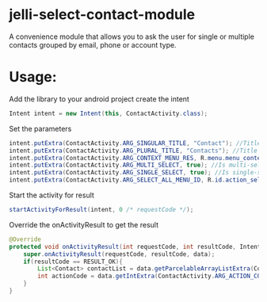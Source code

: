 # jelli-select-contact-module
A convenience module that allows you to ask the user for single or multiple contacts grouped by email, phone or account type.

# Usage:

Add the library to your android project create the intent

```java
Intent intent = new Intent(this, ContactActivity.class);
```

Set the parameters

```java
intent.putExtra(ContactActivity.ARG_SINGULAR_TITLE, "Contact"); //Title that appears on context menu while multi-select
intent.putExtra(ContactActivity.ARG_PLURAL_TITLE, "Contacts"); //Title that appears on context menu while multi-select
intent.putExtra(ContactActivity.ARG_CONTEXT_MENU_RES, R.menu.menu_context); //Menu to be set on the context menu while multi-select
intent.putExtra(ContactActivity.ARG_MULTI_SELECT, true); //Is multi-select enabled
intent.putExtra(ContactActivity.ARG_SINGLE_SELECT, true); //Is single-select enabled
intent.putExtra(ContactActivity.ARG_SELECT_ALL_MENU_ID, R.id.action_select_all); //The action id of select all option on your menu xml
```

Start the activity for result

```java
startActivityForResult(intent, 0 /* requestCode */);
```

Override the onActivityResult to get the result

```java
@Override
protected void onActivityResult(int requestCode, int resultCode, Intent data) {
    super.onActivityResult(requestCode, resultCode, data);
    if(resultCode == RESULT_OK){
        List<Contact> contactList = data.getParcelableArrayListExtra(ContactActivity.ARG_SELECTED_CONTACTS);
        int actionCode = data.getIntExtra(ContactActivity.ARG_ACTION_CODE, -1);
    }
}
```
